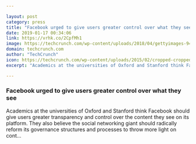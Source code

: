 ```yaml
---

layout: post
category: press
title: "Facebook urged to give users greater control over what they see"
date: 2019-01-17 00:34:06
link: https://vrhk.co/2CpfMh1
image: https://techcrunch.com/wp-content/uploads/2018/04/gettyimages-944363556.jpeg?w=593
domain: techcrunch.com
author: "TechCrunch"
icon: https://techcrunch.com/wp-content/uploads/2015/02/cropped-cropped-favicon-gradient.png?w=180
excerpt: "Academics at the universities of Oxford and Stanford think Facebook should give users greater transparency and control over the content they see on its platform. They also believe the social networking giant should radically reform its governance structures and processes to throw more light on cont…"

---
```


### Facebook urged to give users greater control over what they see

Academics at the universities of Oxford and Stanford think Facebook should give users greater transparency and control over the content they see on its platform. They also believe the social networking giant should radically reform its governance structures and processes to throw more light on cont…